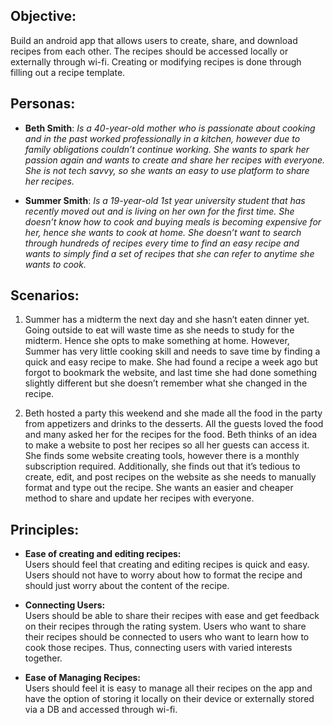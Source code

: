 ## Objective:
Build an android app that allows users to create, share, and download recipes from each other. The recipes should be accessed locally or externally through wi-fi. Creating or modifying recipes is done through filling out a recipe template.

## Personas: 
  - **Beth Smith**: *Is a 40-year-old mother who is passionate about cooking and in the past worked professionally in a kitchen, however due to family obligations couldn’t continue working. She wants to spark her passion again and wants to create and share her recipes with everyone. She is not tech savvy, so she wants an easy to use platform to share her recipes.* 
  
  - **Summer Smith**: *Is a 19-year-old 1st year university student that has recently moved out and is living on her own for the first time. She doesn’t know how to cook and buying meals is becoming expensive for her, hence she wants to cook at home. She doesn’t want to search through hundreds of recipes every time to find an easy recipe and wants to simply find a set of recipes that she can refer to anytime she wants to cook.*
  
## Scenarios:

1. Summer has a midterm the next day and she hasn’t eaten dinner yet. Going outside to eat will waste time as she needs to study for the midterm. Hence she opts to make something at home. However, Summer has very little cooking skill and needs to save time by finding a quick and easy recipe to make. She had found a recipe a week ago but forgot to bookmark the website, and last time she had done something slightly different but she doesn’t remember what she changed in the recipe. 

2. Beth hosted a party this weekend and she made all the food in the party from appetizers and drinks to the desserts. All the guests loved the food and many asked her for the recipes for the food. Beth thinks of an idea to make a website to post her recipes so all her guests can access it. She finds some website creating tools, however there is a monthly subscription required. Additionally, she finds out that it’s tedious to create, edit, and post recipes on the website as she needs to manually format and type out the recipe. She wants an easier and cheaper method to share and update her recipes with everyone.
  
## Principles: 

- **Ease of creating and editing recipes:** \
Users should feel that creating and editing recipes is quick and easy. Users should not have to worry about how to format the recipe and should just worry about the content of the recipe. 

- **Connecting Users:** 
\
Users should be able to share their recipes with ease and get feedback on their recipes through the rating system. Users who want to share their recipes should be connected to users who want to learn how to cook those recipes. Thus, connecting users with varied interests together. 

- **Ease of Managing Recipes:** 
\
Users should feel it is easy to manage all their recipes on the app and have the option of storing it locally on their device or externally stored via a DB and accessed through wi-fi. 
